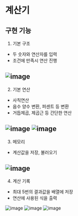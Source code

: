 # 계산기

## 구현 기능

1. 기본 구조
  - 두 숫자와 연산자를 입력
  - 조건에 만족시 연산 진행

![image](https://github.com/user-attachments/assets/70bf7087-c47f-40c8-83c5-4ba626e08f8a)
---
2. 기본 연산
  - 사칙연산
  - 음수 양수 변환, 퍼센트 등 변환
  - 거듭제곱, 제곱근 등 간단한 연산

![image](https://github.com/user-attachments/assets/879d73b4-a3c9-4d6f-bb3a-b9e675e679e8)
![image](https://github.com/user-attachments/assets/46860b23-b28d-4ca5-a03b-5ac1cb1c7f9c)
---
3. 메모리
  - 계산값을 저장, 불러오기

![image](https://github.com/user-attachments/assets/929e694f-6f37-4205-bbf7-4494241cf7bf)
---
4. 계산 기록
  - 최대 5번의 결과값을 배열에 저장
  - 연산에 사용된 식을 출력

![image](https://github.com/user-attachments/assets/266d8dd1-8a15-4125-8262-61ec582c450f)
![image](https://github.com/user-attachments/assets/ab984772-f390-4bc8-94f4-77c6077997ff)
![image](https://github.com/user-attachments/assets/181b8dda-8a9c-4d3b-aaca-3f1a5c649763)

